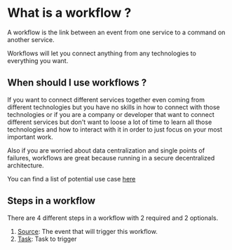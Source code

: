 # What is a workflow ?

A workflow is the link between an event from one service to a command on another service.

Workflows will let you connect anything from any technologies to everything you want.

## When should I use workflows ?

If you want to connect different services together even coming from different technologies but you have no skills in how to connect with those technologies or if you are a company or developer that want to connect different services but don't want to loose a lot of time to learn all those technologies and how to interact with it in order to just focus on your most important work.

Also if you are worried about data centralization and single points of failures, workflows are great because running in a secure decentralized architecture.

You can find a list of potential use case [here](./use-case.md)

## Steps in a workflow

There are 4 different steps in a workflow with 2 required and 2 optionals.

1. [Source](./source.md): The event that will trigger this workflow. 
2. [Task](./task.md): Task to trigger

